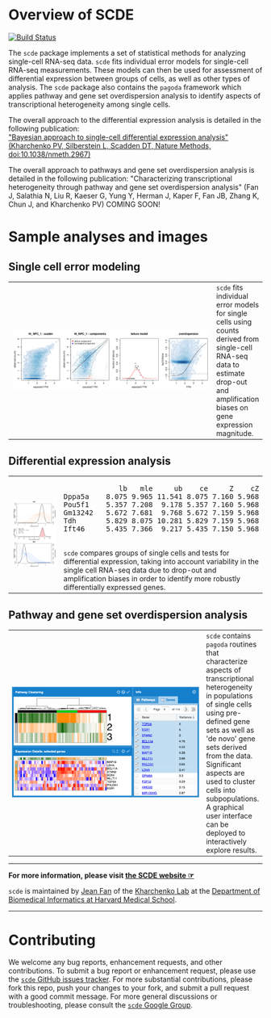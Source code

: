 # Overview of SCDE

[![Build Status](https://travis-ci.org/hms-dbmi/scde.svg?branch=master)](https://travis-ci.org/hms-dbmi/scde)

The `scde` package implements a set of statistical methods for analyzing single-cell RNA-seq data. `scde` fits individual error models for single-cell RNA-seq measurements. These models can then be used for assessment of differential expression between groups of cells, as well as other types of analysis. The `scde` package also contains the `pagoda` framework which applies pathway and gene set overdispersion analysis to identify aspects of transcriptional heterogeneity among single cells. 
  
The overall approach to the differential expression analysis is detailed in the following publication:  
["Bayesian approach to single-cell differential expression analysis" (Kharchenko PV, Silberstein L, Scadden DT, Nature Methods, doi:10.1038/nmeth.2967)](http://www.nature.com/nmeth/journal/v11/n7/abs/nmeth.2967.html)

The overall approach to pathways and gene set overdispersion analysis is detailed in the following publication:
"Characterizing transcriptional heterogeneity through pathway and gene set overdispersion analysis" (Fan J, Salathia N, Liu R, Kaeser G, Yung Y, Herman J, Kaper F, Fan JB, Zhang K, Chun J, and Kharchenko PV) COMING SOON!

# Sample analyses and images

## Single cell error modeling
<table>
  <tr>
    <td width=400px>
      <img src="vignettes/figures/pagoda-cell.model.fits-0.png" width="400px">
    </td>
    <td>
      <code>scde</code> fits individual error models for single cells using counts derived from single-cell RNA-seq data to estimate drop-out and amplification biases on gene expression magnitude.
    </td>
  </tr>
</table>

## Differential expression analysis
<table>
  <tr>
    <td width=250px>
      <img src="vignettes/figures/scde-diffexp3-1.png" width="250px">
    </td>
    <td>
      <pre>
             lb   mle     ub    ce     Z    cZ
Dppa5a    8.075 9.965 11.541 8.075 7.160 5.968
Pou5f1    5.357 7.208  9.178 5.357 7.160 5.968
Gm13242   5.672 7.681  9.768 5.672 7.159 5.968
Tdh       5.829 8.075 10.281 5.829 7.159 5.968
Ift46     5.435 7.366  9.217 5.435 7.150 5.968</pre>
      <br>
      <code>scde</code> compares groups of single cells and tests for differential expression, taking into account variability in the single cell RNA-seq data due to drop-out and amplification biases in order to identify more robustly differentially expressed genes. 
    </td>
  </tr>
</table>

## Pathway and gene set overdispersion analysis
<table>
  <tr>
    <td width=400px>
      <img src="vignettes/figures/pagoda-Screen_Shot_2015-06-07_at_4.53.46_PM.png" width="400px"> 
    </td>
    <td>
      <code>scde</code> contains <code>pagoda</code> routines that characterize aspects of transcriptional heterogeneity in populations of single cells using pre-defined gene sets as well as 'de novo' gene sets derived from the data. Significant aspects are used to cluster cells into subpopulations. A graphical user interface can be deployed to interactively explore results. 
    </td>
  </tr>
</table>
    
---
    
**For more information, please visit [the SCDE website ☞](http://hms-dbmi.github.io/scde/)**

`scde` is maintained by [Jean Fan](https://github.com/jefworks) of the [Kharchenko Lab](http://pklab.med.harvard.edu/) at the [Department of Biomedical Informatics at Harvard Medical School](https://github.com/hms-dbmi).

---

# Contributing

We welcome any bug reports, enhancement requests, and other contributions. To submit a bug report or enhancement request, please use the [`scde` GitHub issues tracker](https://github.com/hms-dbmi/scde/issues). For more substantial contributions, please fork this repo, push your changes to your fork, and submit a pull request with a good commit message. For more general discussions or troubleshooting, please consult the [`scde` Google Group](http://hms-dbmi.github.io/scde/help.html).  
